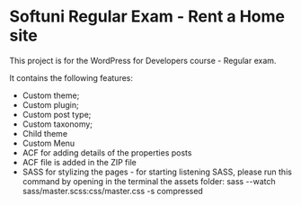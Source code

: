 # Softuni Regular Exam - Rent a Home site

This project is for the WordPress for Developers course - Regular exam.

It contains the following features: 
- Custom theme;
- Custom plugin;
- Custom post type;
- Custom taxonomy;
- Child theme
- Custom Menu
- ACF for adding details of the properties posts
- ACF file is added in the ZIP file
- SASS for stylizing the pages - for starting listening SASS, please run this command by opening in the terminal the assets folder: sass --watch sass/master.scss:css/master.css -s compressed